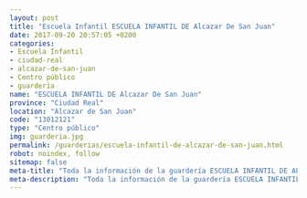 ```yaml
---
layout: post
title: "Escuela Infantil ESCUELA INFANTIL DE Alcazar De San Juan"
date: 2017-09-20 20:57:05 +0200
categories:
- Escuela Infantil
- ciudad-real
- alcazar-de-san-juan
- Centro público
- guarderia
name: "ESCUELA INFANTIL DE Alcazar De San Juan"
province: "Ciudad Real"
location: "Alcazar de San Juan"
code: "13012121"
type: "Centro público"
img: guarderia.jpg
permalink: /guarderias/escuela-infantil-de-alcazar-de-san-juan.html
robot: noindex, follow
sitemap: false
meta-title: "Toda la información de la guardería ESCUELA INFANTIL DE ALCAZAR DE SAN JUAN"
meta-description: "Toda la información de la guardería ESCUELA INFANTIL DE ALCAZAR DE SAN JUAN"
---
```


